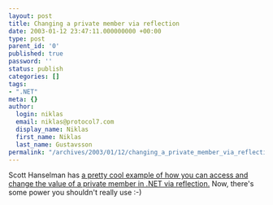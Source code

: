 ```yaml
---
layout: post
title: Changing a private member via reflection
date: 2003-01-12 23:47:11.000000000 +00:00
type: post
parent_id: '0'
published: true
password: ''
status: publish
categories: []
tags:
- ".NET"
meta: {}
author:
  login: niklas
  email: niklas@protocol7.com
  display_name: Niklas
  first_name: Niklas
  last_name: Gustavsson
permalink: "/archives/2003/01/12/changing_a_private_member_via_reflection/"
---
```

Scott Hanselman has [a pretty cool example of how you can access and change the value of a private member in .NET via reflection.](http://radio.weblogs.com/0106747/2003/01/10.html#a154) Now, there's some power you shouldn't really use :-)

